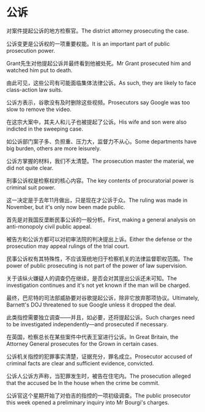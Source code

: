# 公诉

<p><span class="chinese">对案件提起公诉的地方检察官。</span><span class="english">The district attorney prosecuting the case.</span></p>

<p><span class="chinese">公诉变更是公诉权的一项重要权能。</span><span class="english">It is an important part of public prosecution power.</span></p>

<p><span class="chinese">Grant先生对他提起公诉并最终看到他被处死。</span><span class="english">Mr Grant prosecuted him and watched him put to death.</span></p>

<p><span class="chinese">由此可见，这些公司有可能面临集体法律公诉。</span><span class="english">As such, they are likely to face class-action law suits.</span></p>

<p><span class="chinese">公诉方表示，谷歌没有及时删除这些视频。</span><span class="english">Prosecutors say Google was too slow to remove the video.</span></p>

<p><span class="chinese">在这宗大案中，其夫人和儿子也被提起了公诉。</span><span class="english">His wife and son were also indicted in the sweeping case.</span></p>

<p><span class="chinese">如公诉部门案子多、负担重、压力大，监督力不从心。</span><span class="english">Some departments have big burden, others are more leisurely.</span></p>

<p><span class="chinese">公诉方掌握的材料，我们不太清楚。</span><span class="english">The prosecution master the material, we did not quite clear.</span></p>

<p><span class="chinese">刑事公诉权是检察权的核心内容。</span><span class="english">The key contents of procuratorial power is criminal suit power.</span></p>

<p><span class="chinese">这一决定是于去年11月做出，只是现在才公诉于众。</span><span class="english">The ruling was made in November, but it's only now been made public.</span></p>

<p><span class="chinese">首先是对我国反垄断民事公诉的一般分析。</span><span class="english">First, making a general analysis on anti-monopoly civil public appeal.</span></p>

<p><span class="chinese">被告方和公诉方都可以对初审法院的判决提出上诉。</span><span class="english">Either the defense or the prosecution may appeal rulings of the trial court.</span></p>

<p><span class="chinese">民事公诉权有其特殊性，不应该笼统地归于检察机关的法律监督职权范围。</span><span class="english">The power of public prosecuting is not part of the power of law supervision.</span></p>

<p><span class="chinese">关于该纵火嫌疑人的调查仍在继续，是否会对其提出公诉还未可知。</span><span class="english">The investigation continues and it's not yet known if the man will be charged.</span></p>

<p><span class="chinese">最终，巴尼特的司法部威胁要对谷歌提起公诉，除非它放弃那项协议。</span><span class="english">Ultimately, Barnett's DOJ threatened to sue Google unless it dropped the deal.</span></p>

<p><span class="chinese">此类指控需要独立调查——并且，如必要，还将提起公诉。</span><span class="english">Such charges need to be investigated independently—and prosecuted if necessary.</span></p>

<p><span class="chinese">在英国，检察总长在某些案件中代表王室进行公诉。</span><span class="english">In Great Britain, the Attorney General prosecutes for the Grown in certain cases.</span></p>

<p><span class="chinese">公诉机关指控的犯罪事实清楚，证据充分，罪名成立。</span><span class="english">Prosecutor accused of criminal facts are clear and sufficient evidence, convicted.</span></p>

<p><span class="chinese">公诉人公诉方声称，当犯罪发生时，被告在住宅内。</span><span class="english">The prosecution alleged that the accused be In the house when the crime be commit.</span></p>

<p><span class="chinese">公诉官这个星期开始了对伯吉的指控的一项初级调查。</span><span class="english">The public prosecutor this week opened a preliminary inquiry into Mr Bourgi's charges.</span></p>

